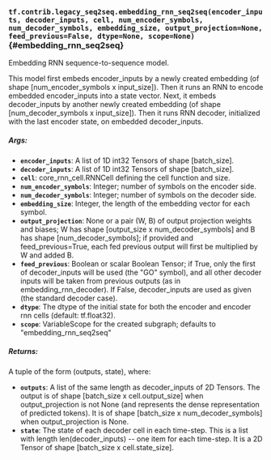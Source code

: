 ### `tf.contrib.legacy_seq2seq.embedding_rnn_seq2seq(encoder_inputs, decoder_inputs, cell, num_encoder_symbols, num_decoder_symbols, embedding_size, output_projection=None, feed_previous=False, dtype=None, scope=None)` {#embedding_rnn_seq2seq}

Embedding RNN sequence-to-sequence model.

This model first embeds encoder_inputs by a newly created embedding (of shape
[num_encoder_symbols x input_size]). Then it runs an RNN to encode
embedded encoder_inputs into a state vector. Next, it embeds decoder_inputs
by another newly created embedding (of shape [num_decoder_symbols x
input_size]). Then it runs RNN decoder, initialized with the last
encoder state, on embedded decoder_inputs.

##### Args:


*  <b>`encoder_inputs`</b>: A list of 1D int32 Tensors of shape [batch_size].
*  <b>`decoder_inputs`</b>: A list of 1D int32 Tensors of shape [batch_size].
*  <b>`cell`</b>: core_rnn_cell.RNNCell defining the cell function and size.
*  <b>`num_encoder_symbols`</b>: Integer; number of symbols on the encoder side.
*  <b>`num_decoder_symbols`</b>: Integer; number of symbols on the decoder side.
*  <b>`embedding_size`</b>: Integer, the length of the embedding vector for each symbol.
*  <b>`output_projection`</b>: None or a pair (W, B) of output projection weights and
    biases; W has shape [output_size x num_decoder_symbols] and B has
    shape [num_decoder_symbols]; if provided and feed_previous=True, each
    fed previous output will first be multiplied by W and added B.
*  <b>`feed_previous`</b>: Boolean or scalar Boolean Tensor; if True, only the first
    of decoder_inputs will be used (the "GO" symbol), and all other decoder
    inputs will be taken from previous outputs (as in embedding_rnn_decoder).
    If False, decoder_inputs are used as given (the standard decoder case).
*  <b>`dtype`</b>: The dtype of the initial state for both the encoder and encoder
    rnn cells (default: tf.float32).
*  <b>`scope`</b>: VariableScope for the created subgraph; defaults to
    "embedding_rnn_seq2seq"

##### Returns:

  A tuple of the form (outputs, state), where:

*  <b>`outputs`</b>: A list of the same length as decoder_inputs of 2D Tensors. The
      output is of shape [batch_size x cell.output_size] when
      output_projection is not None (and represents the dense representation
      of predicted tokens). It is of shape [batch_size x num_decoder_symbols]
      when output_projection is None.
*  <b>`state`</b>: The state of each decoder cell in each time-step. This is a list
      with length len(decoder_inputs) -- one item for each time-step.
      It is a 2D Tensor of shape [batch_size x cell.state_size].

